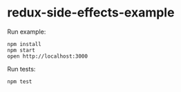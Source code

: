 # redux-side-effects-example

Run example:

```
npm install
npm start
open http://localhost:3000
```

Run tests:

```
npm test
```